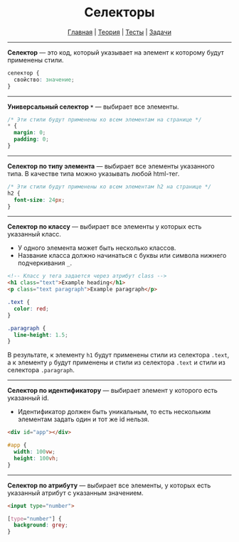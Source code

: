<div align="center">

# Селекторы

[Главная](https://github.com/M0n0mah/css)
|
[Теория](/theory/README.md)
|
[Тесты](/tests/README.md)
|
[Задачи](/tasks/README.md)

</div>

---

**Селектор** — это код, который указывает на элемент к которому будут применены стили.

```css
селектор {
  свойство: значение;
}
```

---

**Универсальный селектор `*`** — выбирает все элементы.

```css
/* Эти стили будут применены ко всем элементам на странице */
* {
  margin: 0;
  padding: 0;
}
```

---

**Селектор по типу элемента** — выбирает все элементы указанного типа. В качестве типа можно указывать любой html-тег.

```css
/* Эти стили будут применены ко всем элементам h2 на странице */
h2 {
  font-size: 24px;
}
```

---

**Селектор по классу** — выбирает все элементы у которых есть указанный класс.
* У одного элемента может быть несколько классов.
* Название класса должно начинаться с буквы или символа нижнего подчеркивания `_`.

```html
<!-- Класс у тега задается через атрибут class -->
<h1 class="text">Example heading</h1>
<p class="text paragraph">Example paragraph</p>
```

```css
.text {
  color: red;
}

.paragraph {
  line-height: 1.5;
}
```

В результате, к элементу `h1` будут применены стили из селектора `.text`, а к элементу `p` будут применены и стили из селектора `.text` и стили из селектора `.paragraph`.

---

**Селектор по идентификатору** — выбирает элемент у которого есть указанный id.

* Идентификатор должен быть уникальным, то есть нескольким элементам задать один и тот же id нельзя.

```html
<div id="app"></div>
```

```css
#app {
  width: 100vw;
  height: 100vh;
}
```

---

**Селектор по атрибуту** — выбирает все элементы, у которых есть указанный атрибут с указанным значением.

```html
<input type="number">
```

```css
[type="number"] {
  background: grey;
}
```
